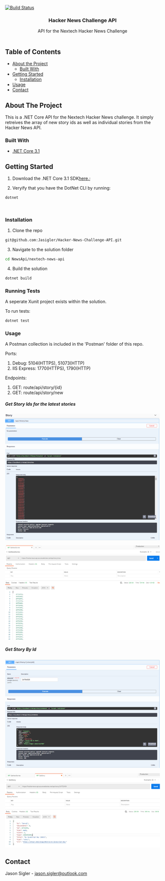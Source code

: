 [![Build Status](https://dev.azure.com/jasonsigler0724/HackerNews/_apis/build/status/Jasigler.Hacker-News-Challenge-API?branchName=master)](https://dev.azure.com/jasonsigler0724/HackerNews/_build/latest?definitionId=2&branchName=master)

<p align="center">

  <h3 align="center">Hacker News Challenge API</h3>

  <p align="center">
     API for the Nextech Hacker News Challenge
    <br />
    <br />
  </p>
</p>


## Table of Contents

* [About the Project](#about-the-project)
  * [Built With](#built-with)
* [Getting Started](#getting-started)
  * [Installation](#installation)
* [Usage](#usage)
* [Contact](#contact)



## About The Project

This is a .NET Core API for the Nextech Hacker News challenge. It simply retreives the array of new story ids as well as individual stories from the Hacker News API. 



### Built With

* [.NET Core 3.1](https://angular.io/)


## Getting Started

1. Download the .NET Core 3.1 SDK[here.](https://nodejs.org/en);

2. Veryify that you have the DotNet CLI by running:
```sh
dotnet 
```
&nbsp;

### Installation

1. Clone the repo
```sh
git@github.com:Jasigler/Hacker-News-Challenge-API.git
```
3. Navigate to the solution folder
```sh
cd NewsApi/nextech-news-api
```
4. Build the solution
```sh
dotnet build
```

### Running Tests

A seperate Xunit project exists within the solution.

To run tests: 
```sh
dotnet test
```

### Usage

A Postman collection is included in the 'Postman' folder of this repo.

Ports:
  1. Debug: 5104(HTTPS), 51073(HTTP)
  2. IIS Express: 1770(HTTPS), 1790(HTTP)

Endpoints:
  1. GET: route/api/story/{id}
  2. GET: route/api/story/new



##### Get Story Ids for the latest stories

![Latest_Swagger](https://github.com/Jasigler/Hacker-News-Challenge-API/blob/master/Images/Get_New_Swagger.PNG)


![GET Latest](https://github.com/Jasigler/Hacker-News-Challenge-API/blob/master/Images/Get_New.PNG)


##### Get Story By Id

![Get Story By Swagger](https://github.com/Jasigler/Hacker-News-Challenge-API/blob/master/Images/Get_Story_Swagger.PNG)



![GETStory](https://github.com/Jasigler/Hacker-News-Challenge-API/blob/master/Images/Get_Story.PNG)


## Contact

Jason Sigler - jason.sigler@outlook.com
